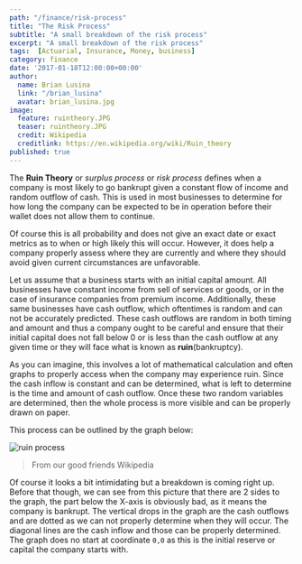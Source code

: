 ```yaml
---
path: "/finance/risk-process"
title: "The Risk Process"
subtitle: "A small breakdown of the risk process"
excerpt: "A small breakdown of the risk process"
tags:  [Actuarial, Insurance, Money, business]
category: finance
date: '2017-01-18T12:00:00+00:00'
author:
  name: Brian Lusina
  link: "/brian_lusina"
  avatar: brian_lusina.jpg
image:
  feature: ruintheory.JPG
  teaser: ruintheory.JPG
  credit: Wikipedia
  creditlink: https://en.wikipedia.org/wiki/Ruin_theory
published: true
---
```


The **Ruin Theory** or _surplus process_ or _risk process_ defines when a company is most likely to go bankrupt given a constant flow of income and random outflow of cash. This is used in most businesses to determine for how long the company can be expected to be in operation before their wallet does not allow them to continue.

Of course this is all probability and does not give an exact date or exact metrics as to when or high likely this will occur. However, it does help a company properly assess where they are currently and where they should avoid given current circumstances are unfavorable.

Let us assume that a business starts with an initial capital amount. All businesses have constant income from sell of services or goods, or in the case of insurance companies from premium income. Additionally, these same businesses have cash outflow, which oftentimes is random and can not be accurately predicted. These cash outflows are random in both timing and amount and thus a company ought to be careful and ensure that their initial capital does not fall below 0 or is less than the cash outflow at any given time or they will face what is known as **ruin**(bankruptcy).

As you can imagine, this involves a lot of mathematical calculation and often graphs to properly access when the company may experience ruin. Since the cash inflow is constant and can be determined, what is left to determine is the time and amount of cash outflow. Once these two random variables are determined, then the whole process is more visible and can be properly drawn on paper.

This process can be outlined by the graph below:

![ruin process](https://upload.wikimedia.org/wikipedia/en/thumb/6/6b/Samplepathcompoundpoisson.JPG/350px-Samplepathcompoundpoisson.JPG)

> From our good friends Wikipedia

Of course it looks a bit intimidating but a breakdown is coming right up. Before that though, we can see from this picture that there are 2 sides to the graph, the part below the X-axis is obviously bad, as it means the company is bankrupt. The vertical drops in the graph are the cash outflows and are dotted as we can not properly determine when they will occur. The diagonal lines are the cash inflow and those can be properly determined.
The graph does no start at coordinate `0,0` as this is the initial reserve or capital the company starts with.
